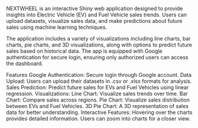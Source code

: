 NEXTWHEEL is an interactive Shiny web application designed to provide insights into Electric Vehicle (EV) and Fuel Vehicle sales trends. Users can upload datasets, visualize sales data, and make predictions about future sales using machine learning techniques.

The application includes a variety of visualizations including line charts, bar charts, pie charts, and 3D visualizations, along with options to predict future sales based on historical data. The app is equipped with Google authentication for secure login, ensuring only authorized users can access the dashboard.

Features
Google Authentication: Secure login through Google account.
Data Upload: Users can upload their datasets in .csv or .xlsx formats for analysis.
Sales Prediction: Predict future sales for EVs and Fuel Vehicles using linear regression.
Visualizations:
Line Chart: Visualize sales trends over time.
Bar Chart: Compare sales across regions.
Pie Chart: Visualize sales distribution between EVs and Fuel Vehicles.
3D Pie Chart: A 3D representation of sales data for better understanding.
Interactive Features:
Hovering over the charts provides detailed information.
Users can zoom into charts for a closer view.
